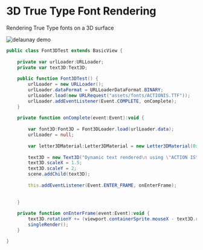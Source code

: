 3D True Type Font Rendering
===========================

Rendering True Type fonts on a 3D surface

![delaunay demo](https://raw.github.com/JamesHight/3d-true-type-font-rendering/master/example.png)

````actionscript
public class Font3DTest extends BasicView {
        
    private var urlLoader:URLLoader;        
    private var text3D:Text3D;
    
    public function Font3DTest() {
        urlLoader = new URLLoader();
        urlLoader.dataFormat = URLLoaderDataFormat.BINARY;
        urlLoader.load(new URLRequest("assets/fonts/ACTIONIS.TTF"));
        urlLoader.addEventListener(Event.COMPLETE, onComplete);
    }
    
    private function onComplete(event:Event):void {
            
        var font3D:Font3D = Font3DLoader.load(urlLoader.data);
        urlLoader = null;
        
        var letter3DMaterial:Letter3DMaterial = new Letter3DMaterial(0xffffff);
        
        text3D = new Text3D("Dynamic text rendered\n using \"ACTION IS\" TrueType font file\nfrom 1001freefonts.com", font3D, letter3DMaterial);
        text3D.scaleX = 1.5;
        text3D.scaleY = 2;                            
        scene.addChild(text3D);
        
        this.addEventListener(Event.ENTER_FRAME, onEnterFrame);
        
        
    }
    
    private function onEnterFrame(event:Event):void {
        text3D.rotationY += (viewport.containerSprite.mouseX - text3D.rotationY) * .01;
        singleRender();
    }

}
````

